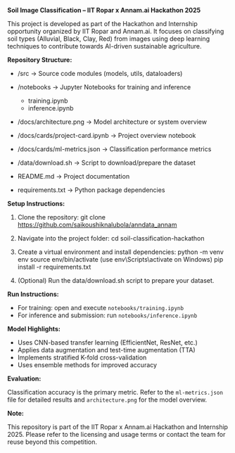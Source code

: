 
**Soil Image Classification – IIT Ropar x Annam.ai Hackathon 2025**

This project is developed as part of the Hackathon and Internship opportunity organized by IIT Ropar and Annam.ai. It focuses on classifying soil types (Alluvial, Black, Clay, Red) from images using deep learning techniques to contribute towards AI-driven sustainable agriculture.

**Repository Structure:**

* /src → Source code modules (models, utils, dataloaders)
* /notebooks → Jupyter Notebooks for training and inference

  * training.ipynb
  * inference.ipynb
* /docs/architecture.png → Model architecture or system overview
* /docs/cards/project-card.ipynb → Project overview notebook
* /docs/cards/ml-metrics.json → Classification performance metrics
* /data/download.sh → Script to download/prepare the dataset
* README.md → Project documentation
* requirements.txt → Python package dependencies

**Setup Instructions:**

1. Clone the repository:
   git clone https://github.com/saikoushiknalubola/anndata_annam

2. Navigate into the project folder:
   cd soil-classification-hackathon

3. Create a virtual environment and install dependencies:
   python -m venv env
   source env/bin/activate (use env\Scripts\activate on Windows)
   pip install -r requirements.txt

4. (Optional) Run the data/download.sh script to prepare your dataset.

**Run Instructions:**

* For training: open and execute `notebooks/training.ipynb`
* For inference and submission: run `notebooks/inference.ipynb`

**Model Highlights:**

* Uses CNN-based transfer learning (EfficientNet, ResNet, etc.)
* Applies data augmentation and test-time augmentation (TTA)
* Implements stratified K-fold cross-validation
* Uses ensemble methods for improved accuracy

**Evaluation:**

Classification accuracy is the primary metric. Refer to the `ml-metrics.json` file for detailed results and `architecture.png` for the model overview.

**Note:**

This repository is part of the IIT Ropar x Annam.ai Hackathon and Internship 2025. Please refer to the licensing and usage terms or contact the team for reuse beyond this competition.
